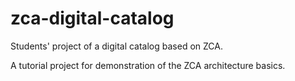 # zca-digital-catalog
Students' project of a digital catalog based on ZCA.

A tutorial project for demonstration of the ZCA architecture basics.


